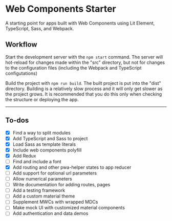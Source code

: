 # Web Components Starter

A starting point for apps built with Web Components using Lit Element, TypeScript, Sass, and Webpack.

## Workflow

Start the development server with the ```npm start``` command. The server will hot-reload for changes made within the "src" directory, but not for changes to the configuration files (including the Webpack and TypeScript configutations)

Build the project with ```npm run build```. The built project is put into the "dist" directory. Building is a relatively slow process and it will only get slower as the project grows. It is recommended that you do this only when checking the structure or deploying the app.

------------------------------------------------------------

## To-dos

- [x] Find a way to split modules
- [x] Add TypeScript and Sass to project
- [x] Load Sass as template literals
- [x] Include web components polyfill
- [x] Add Redux
- [ ] Find and include a font
- [x] Add routing and other pwa-helper states to app reducer
- [ ] Add support for optional url parameters
- [ ] Allow numerical parameters
- [ ] Write documentation for adding routes, pages
- [ ] Add a testing framework
- [ ] Add a custom material theme
- [ ] Supplement MWCs with wrapped MDCs
- [ ] Make mock UI with customized material components
- [ ] Add authentication and data demos